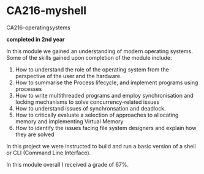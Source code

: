 # CA216-myshell
CA216-operatingsystems

**completed in 2nd year**

In this module we gained an understanding of modern operating systems.
Some of the skills gained upon completion of the module include:

1. How to understand the role of the operating system from the perspective of the user and the hardware.
2. How to summarise the Process lifecycle, and implement programs using processes
3. How to write multithreaded programs and employ synchronisation and locking mechanisms to solve concurrency-related issues
4. How to understand issues of synchronsation and deadlock.
5. How to critically evaluate a selection of approaches to allocating memory and implementing Virtual Memory
6. How to identify the issues facing file system designers and explain how they are solved

In this project we were instructed to build and run a basic version of a shell or CLI (Command Line Interface).

In this module overall I received a grade of 67%.
